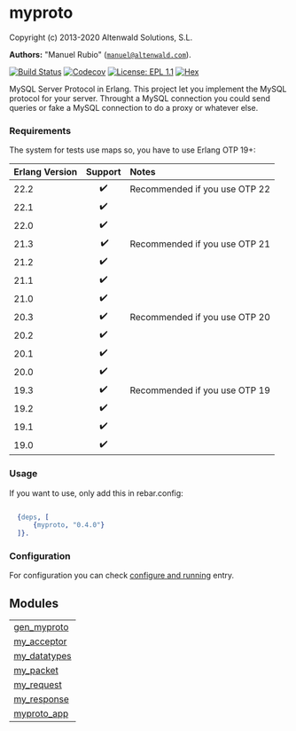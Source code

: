 

# myproto #

Copyright (c) 2013-2020 Altenwald Solutions, S.L.

__Authors:__ "Manuel Rubio" ([`manuel@altenwald.com`](mailto:manuel@altenwald.com)).

[![Build Status](https://img.shields.io/travis/altenwald/myproto/master.svg)](https://travis-ci.org/altenwald/myproto)
[![Codecov](https://img.shields.io/codecov/c/github/altenwald/myproto.svg)](https://codecov.io/gh/altenwald/myproto)
[![License: EPL 1.1](https://img.shields.io/github/license/altenwald/myproto.svg)](https://raw.githubusercontent.com/altenwald/myproto/master/COPYING)
[![Hex](https://img.shields.io/hexpm/v/myproto.svg)](https://hex.pm/packages/myproto)

MySQL Server Protocol in Erlang. This project let you implement the MySQL protocol for your server. Throught a MySQL connection you could send queries or fake a MySQL connection to do a proxy or whatever else.


### <a name="Requirements">Requirements</a> ###

The system for tests use maps so, you have to use Erlang OTP 19+:

| Erlang Version | Support | Notes |
|:---|:---:|:---|
| 22.2 | :heavy_check_mark: | Recommended if you use OTP 22 |
| 22.1 | :heavy_check_mark: | |
| 22.0 | :heavy_check_mark: | |
| 21.3 | :heavy_check_mark: | Recommended if you use OTP 21 |
| 21.2 | :heavy_check_mark: | |
| 21.1 | :heavy_check_mark: | |
| 21.0 | :heavy_check_mark: | |
| 20.3 | :heavy_check_mark: | Recommended if you use OTP 20 |
| 20.2 | :heavy_check_mark: | |
| 20.1 | :heavy_check_mark: | |
| 20.0 | :heavy_check_mark: | |
| 19.3 | :heavy_check_mark: | Recommended if you use OTP 19 |
| 19.2 | :heavy_check_mark: | |
| 19.1 | :heavy_check_mark: | |
| 19.0 | :heavy_check_mark: | |


### <a name="Usage">Usage</a> ###

If you want to use, only add this in rebar.config:

```erlang

  {deps, [
      {myproto, "0.4.0"}
  ]}.

```


### <a name="Configuration">Configuration</a> ###
For configuration you can check [configure and running](http://github.com/altenwald/myproto/blob/master/doc/config.md) entry.


## Modules ##


<table width="100%" border="0" summary="list of modules">
<tr><td><a href="http://github.com/altenwald/myproto/blob/master/doc/gen_myproto.md" class="module">gen_myproto</a></td></tr>
<tr><td><a href="http://github.com/altenwald/myproto/blob/master/doc/my_acceptor.md" class="module">my_acceptor</a></td></tr>
<tr><td><a href="http://github.com/altenwald/myproto/blob/master/doc/my_datatypes.md" class="module">my_datatypes</a></td></tr>
<tr><td><a href="http://github.com/altenwald/myproto/blob/master/doc/my_packet.md" class="module">my_packet</a></td></tr>
<tr><td><a href="http://github.com/altenwald/myproto/blob/master/doc/my_request.md" class="module">my_request</a></td></tr>
<tr><td><a href="http://github.com/altenwald/myproto/blob/master/doc/my_response.md" class="module">my_response</a></td></tr>
<tr><td><a href="http://github.com/altenwald/myproto/blob/master/doc/myproto_app.md" class="module">myproto_app</a></td></tr></table>

